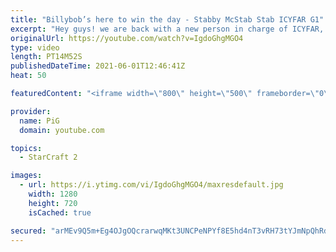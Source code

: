 ```yaml
---
title: "Billybob’s here to win the day - Stabby McStab Stab ICYFAR G1"
excerpt: "Hey guys! we are back with a new person in charge of ICYFAR, yes this means that the email for submissions HAS CHANGED!  In this week’s episode of I Cast Your Freakin Awesome Replays (ICYFAR) players sent in their replays where they were limited to a maximum of 40 workers!  CURRENT ICYFAR CHALLENGE:"
originalUrl: https://youtube.com/watch?v=IgdoGhgMGO4
type: video
length: PT14M52S
publishedDateTime: 2021-06-01T12:46:41Z
heat: 50

featuredContent: "<iframe width=\"800\" height=\"500\" frameborder=\"0\" src=\"https://www.youtube.com/embed/IgdoGhgMGO4\" allow=\"accelerometer; autoplay; encrypted-media; gyroscope; picture-in-picture\" allowfullscreen></iframe>"

provider:
  name: PiG
  domain: youtube.com

topics:
  - StarCraft 2

images:
  - url: https://i.ytimg.com/vi/IgdoGhgMGO4/maxresdefault.jpg
    width: 1280
    height: 720
    isCached: true

secured: "arMEv9Q5m+Eg4OJgOQcrarwqMKt3UNCPeNPYf8E5hd4nT3vRH73tYJmNpQhRdtRFT13SqnMI7Rl7c7AHmXcYYLlrmnpkZBNCDM5Y/6h7+fs9HRTO9INsucNqPk8aJ8W9eaJOEWZ3YAbM7z/ZxgosEStSBE3oEfGKl7Ud9PuIYJ6XAskWi1UHU8Pq2vYRn5ee/W43VdoGVeDdCfKNRLnHNC8/gAms7VGDvVDWyJkYQ+5HSazXetVL3G0TBf6ACiE9+zRm6JoggU5WV71qibY2UpvIPqOeYEjIKoreByGJrKtDfdwBBJfKZBsLnaKrsW66RkH03jMLx0ct4Q1jgLdRpsbPgo80h+bLIYNVrPKL1yxkfI7PM9WX06fwBQNvnYOIE2c/1zztBnDHqqRvXGbdHy7lqhZVwUJIxH5XrwWEy3E=;J64robwPbF1avm3UdDMzKQ=="
---
```


